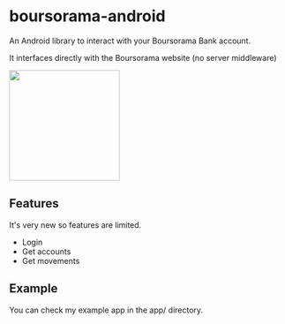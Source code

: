 # boursorama-android
An Android library to interact with your Boursorama Bank account. 

It interfaces directly with the Boursorama website (no server middleware)

<img src="http://files.sauray.com/images/Screenshot_1517167834.png" width="200">

## Features
It's very new so features are limited.
* Login
* Get accounts
* Get movements

## Example
You can check my example app in the app/ directory.

